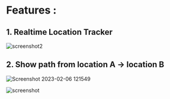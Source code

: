 
# Features :
## 1. Realtime Location Tracker
![screenshot2](https://user-images.githubusercontent.com/51126350/216897335-1a36ba40-8f17-4e2a-b689-51423c51ff85.png)


## 2. Show path from location A -> location B
![Screenshot 2023-02-06 121549](https://user-images.githubusercontent.com/51126350/216899357-1659fd56-82b2-4d76-bc20-dce4e1968ee5.png)

![screenshot](https://user-images.githubusercontent.com/51126350/216897341-9baf3cd2-4bfe-48a7-983e-05caee2762bf.png)


